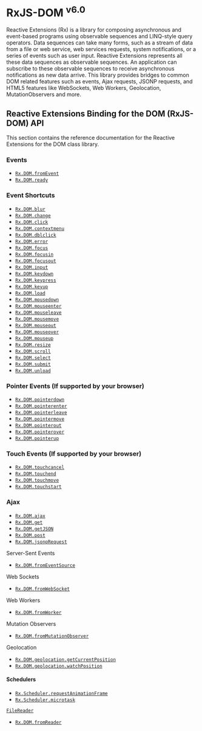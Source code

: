 # RxJS-DOM <sup>v6.0</sup>

Reactive Extensions (Rx) is a library for composing asynchronous and event-based programs using observable sequences and LINQ-style query operators.  Data sequences can take many forms, such as a stream of data from a file or web service, web services requests, system notifications, or a series of events such as user input.  Reactive Extensions represents all these data sequences as observable sequences. An application can subscribe to these observable sequences to receive asynchronous notifications as new data arrive. This library provides bridges to common DOM related features such as events, Ajax requests, JSONP requests, and HTML5 features like WebSockets, Web Workers, Geolocation, MutationObservers and more.

## Reactive Extensions Binding for the DOM (RxJS-DOM) API

This section contains the reference documentation for the Reactive Extensions for the DOM class library.

### Events

- [`Rx.DOM.fromEvent`](operators/fromevent.md)
- [`Rx.DOM.ready`](operators/ready.md)

### Event Shortcuts

- [`Rx.DOM.blur`](operators/blur.md)
- [`Rx.DOM.change`](operators/change.md)
- [`Rx.DOM.click`](operators/click.md)
- [`Rx.DOM.contextmenu`](operators/contextmenu.md)
- [`Rx.DOM.dblclick`](operators/dblclick.md)
- [`Rx.DOM.error`](operators/error.md)
- [`Rx.DOM.focus`](operators/focus.md)
- [`Rx.DOM.focusin`](operators/focusin.md)
- [`Rx.DOM.focusout`](operators/focusout.md)
- [`Rx.DOM.input`](operators/input.md)
- [`Rx.DOM.keydown`](operators/keydown.md)
- [`Rx.DOM.keypress`](operators/keypress.md)
- [`Rx.DOM.keyup`](operators/keyup.md)
- [`Rx.DOM.load`](operators/load.md)
- [`Rx.DOM.mousedown`](operators/mousedown.md)
- [`Rx.DOM.mouseenter`](operators/mouseenter.md)
- [`Rx.DOM.mouseleave`](operators/mouseleave.md)
- [`Rx.DOM.mousemove`](operators/mousemove.md)
- [`Rx.DOM.mouseout`](operators/mouseout.md)
- [`Rx.DOM.mouseover`](operators/mouseover.md)
- [`Rx.DOM.mouseup`](operators/mouseup.md)
- [`Rx.DOM.resize`](operators/resize.md)
- [`Rx.DOM.scroll`](operators/scroll.md)
- [`Rx.DOM.select`](operators/select.md)
- [`Rx.DOM.submit`](operators/submit.md)
- [`Rx.DOM.unload`](operators/unload.md)

### Pointer Events (If supported by your browser)

- [`Rx.DOM.pointerdown`](operators/pointerdown.md)
- [`Rx.DOM.pointerenter`](operators/pointerenter.md)
- [`Rx.DOM.pointerleave`](operators/pointerleave.md)
- [`Rx.DOM.pointermove`](operators/pointermove.md)
- [`Rx.DOM.pointerout`](operators/pointerout.md)
- [`Rx.DOM.pointerover`](operators/pointerover.md)
- [`Rx.DOM.pointerup`](operators/pointerup.md)

### Touch Events (If supported by your browser)

- [`Rx.DOM.touchcancel`](operators/touchcancel.md)
- [`Rx.DOM.touchend`](operators/touchend.md)
- [`Rx.DOM.touchmove`](operators/touchmove.md)
- [`Rx.DOM.touchstart`](operators/touchstart.md)

### Ajax

- [`Rx.DOM.ajax`](operators/ajax.md)
- [`Rx.DOM.get`](operators/get.md)
- [`Rx.DOM.getJSON`](operators/getjson.md)
- [`Rx.DOM.post`](operators/post.md)
- [`Rx.DOM.jsonpRequest`](operators/jsonprequest.md)

Server-Sent Events
- [`Rx.DOM.fromEventSource`](operators/fromeventsource.md)

Web Sockets

- [`Rx.DOM.fromWebSocket`](operators/fromwebsocket.md)

Web Workers

- [`Rx.DOM.fromWorker`](operators/fromworker.md)

Mutation Observers

- [`Rx.DOM.fromMutationObserver`](operators/frommutationobserver.md)

Geolocation

- [`Rx.DOM.geolocation.getCurrentPosition`](operators/getcurrentposition.md)
- [`Rx.DOM.geolocation.watchPosition`](operators/watchposition.md)

#### Schedulers

- [`Rx.Scheduler.requestAnimationFrame`](schedulers/requestanimationframescheduler.md)
- [`Rx.Scheduler.microtask`](schedulers/microtaskscheduler.md)

[`FileReader`](https://developer.mozilla.org/en-US/docs/Web/API/FileReader)

- [`Rx.DOM.fromReader`](operators/filereader.md)
